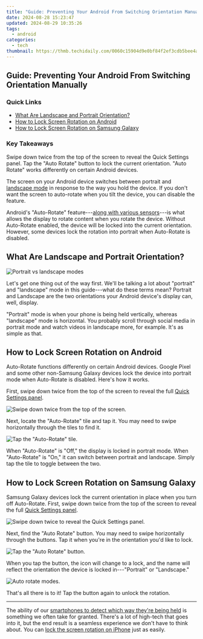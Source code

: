 ```yaml
---
title: "Guide: Preventing Your Android From Switching Orientation Manually"
date: 2024-08-28 15:23:47
updated: 2024-08-29 10:35:26
tags:
  - android
categories:
  - tech
thumbnail: https://thmb.techidaily.com/0060c15904d9e0bf84f2ef3cdb5bee4a455f24656c389f8d2306fcf6f3367f9d.jpg
---
```


## Guide: Preventing Your Android From Switching Orientation Manually

### Quick Links

* [What Are Landscape and Portrait Orientation?](https://android-location-track.techidaily.com/in-2024-how-to-check-distance-and-radius-on-google-maps-for-your-motorola-moto-g23-drfone-by-drfone-virtual-android/)
* [How to Lock Screen Rotation on Android](https://iphone-transfer.techidaily.com/iphone-transfer-transfer-contact-from-apple-iphone-13-pro-max-to-iphone-without-icloud-drfone-by-drfone-transfer-from-ios/)
* [How to Lock Screen Rotation on Samsung Galaxy](https://win11-tips.techidaily.com/dealing-with-one-way-outlook-on-secure-windows-operating-system/)

### Key Takeaways

 Swipe down twice from the top of the screen to reveal the Quick Settings panel. Tap the "Auto Rotate" button to lock the current orientation. "Auto Rotate" works differently on certain Android devices.

 The screen on your Android device switches between portrait and [landscape mode](https://iphone-unlock.techidaily.com/in-2024-how-to-bypass-the-required-apple-store-verification-for-apple-iphone-12-mini-drfone-by-drfone-ios/) in response to the way you hold the device. If you don't want the screen to auto-rotate when you tilt the device, you can disable the feature.

 Android's "Auto-Rotate" feature---[along with various sensors](https://youtube-stream.techidaily.com/new-game-masters-top-ten-female-gaming-influencers/)\---is what allows the display to rotate content when you rotate the device. Without Auto-Rotate enabled, the device will be locked into the current orientation. However, some devices lock the rotation into portrait when Auto-Rotate is disabled.

##  What Are Landscape and Portrait Orientation?

![Portrait vs landscape modes](https://static1.howtogeekimages.com/wordpress/wp-content/uploads/2014/11/Portrait-vs-landscape-modes.png) 

 Let's get one thing out of the way first. We'll be talking a lot about "portrait" and "landscape" mode in this guide---what do these terms mean? Portrait and Landscape are the two orientations your Android device's display can, well, display.

 "Portrait" mode is when your phone is being held vertically, whereas "landscape" mode is horizontal. You probably scroll through social media in portrait mode and watch videos in landscape more, for example. It's as simple as that.

##  How to Lock Screen Rotation on Android

 Auto-Rotate functions differently on certain Android devices. Google Pixel and some other non-Samsung Galaxy devices lock the device into portrait mode when Auto-Rotate is disabled. Here's how it works.

 First, swipe down twice from the top of the screen to reveal the full [Quick Settings panel](https://youtube-blog.techidaily.com/ed-unlocking-video-popularity-a-comprehensive-guide-to-tagging-on-youtube-for-2024/).

![Swipe down twice from the top of the screen.](https://static1.howtogeekimages.com/wordpress/wp-content/uploads/2014/11/2023-02-28_15-56-19.png) 

 Next, locate the "Auto-Rotate" tile and tap it. You may need to swipe horizontally through the tiles to find it.

![Tap the "Auto-Rotate" tile.](https://static1.howtogeekimages.com/wordpress/wp-content/uploads/2014/11/2023-02-28_16-02-03.png) 

 When "Auto-Rotate" is "Off," the display is locked in portrait mode. When "Auto-Rotate" is "On," it can switch between portrait and landscape. Simply tap the tile to toggle between the two.

##  How to Lock Screen Rotation on Samsung Galaxy

 Samsung Galaxy devices lock the current orientation in place when you turn off Auto-Rotate. First, swipe down twice from the top of the screen to reveal the full [Quick Settings panel](https://youtube-blog.techidaily.com/ed-unlocking-video-popularity-a-comprehensive-guide-to-tagging-on-youtube-for-2024/).

![Swipe down twice to reveal the Quick Settings panel.](https://static1.howtogeekimages.com/wordpress/wp-content/uploads/2014/11/2023-02-28_16-08-40.png) 

 Next, find the "Auto Rotate" button. You may need to swipe horizontally through the buttons. Tap it when you're in the orientation you'd like to lock.

![Tap the "Auto Rotate" button.](https://static1.howtogeekimages.com/wordpress/wp-content/uploads/2014/11/2023-02-28_16-10-05-1.png) 

 When you tap the button, the icon will change to a lock, and the name will reflect the orientation the device is locked in---"Portrait" or "Landscape."

![Auto rotate modes.](https://static1.howtogeekimages.com/wordpress/wp-content/uploads/2014/11/2023-02-28_16-13-04.png) 

 That's all there is to it! Tap the button again to unlock the rotation.

---

 The ability of our [smartphones to detect which way they're being held](https://on-screen-recording.techidaily.com/in-2024-top-ps3-emulators-your-gateway-to-classic-games/) is something we often take for granted. There's a lot of high-tech that goes into it, but the end result is a seamless experience we don't have to think about. You can [lock the screen rotation on iPhone](https://youtube-clips.techidaily.com/techniques-to-brighten-up-your-content-creation-spaces/) just as easily.

<ins class="adsbygoogle"
     style="display:block"
     data-ad-format="autorelaxed"
     data-ad-client="ca-pub-7571918770474297"
     data-ad-slot="1223367746"></ins>



<ins class="adsbygoogle"
     style="display:block"
     data-ad-client="ca-pub-7571918770474297"
     data-ad-slot="8358498916"
     data-ad-format="auto"
     data-full-width-responsive="true"></ins>
